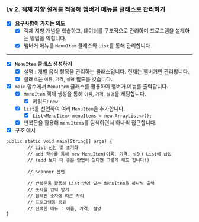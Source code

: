 ### Lv 2. 객체 지향 설계를 적용해 햄버거 메뉴를 클래스로 관리하기

- [x]  **요구사항이 가지는 의도**
    - [x]  객체 지향 개념을 학습하고, 데이터를 구조적으로 관리하며 프로그램을 설계하는 방법을 익힙니다.
    - [x]  햄버거 메뉴를 `MenuItem` 클래스와 `List`를 통해 관리합니다.

---

- [x]  **`MenuItem` 클래스 생성하기**
    - [x]  설명 : 개별 음식 항목을 관리하는 클래스입니다. 현재는 햄버거만 관리합니다.
    - [x]  클래스는 `이름`, `가격`, `설명` 필드를 갖습니다.
- [x]  `main` 함수에서 `MenuItem` 클래스를 활용하여 햄버거 메뉴를 출력합니다.
    - [x]  `MenuItem` 객체 생성을 통해 `이름`, `가격`, `설명`을 세팅합니다.
        - [x]  키워드: `new`
    - [x]  `List`를 선언하여 여러 `MenuItem`을 추가합니다.
        - [x]  `List<MenuItem> menuItems = new ArrayList<>();`
    - [x]  반복문을 활용해 `menuItems`를 탐색하면서 하나씩 접근합니다.
- [x]  구조 예시
```
public static void main(String[] args) {
		// List 선언 및 초기화
		// add 함수를 통해 new MenuItem(이름, 가격, 설명) List에 삽입
		// (add 보다 더 좋은 방법이 있다면 그렇게 해도 됩니다!)
		
		// Scanner 선언
		
		// 반복문을 활용해 List 안에 있는 MenuItem을 하나씩 출력
		// 숫자를 입력 받기
		// 입력된 숫자에 따른 처리
		// 프로그램을 종료
		// 선택한 메뉴 : 이름, 가격, 설명
}
```